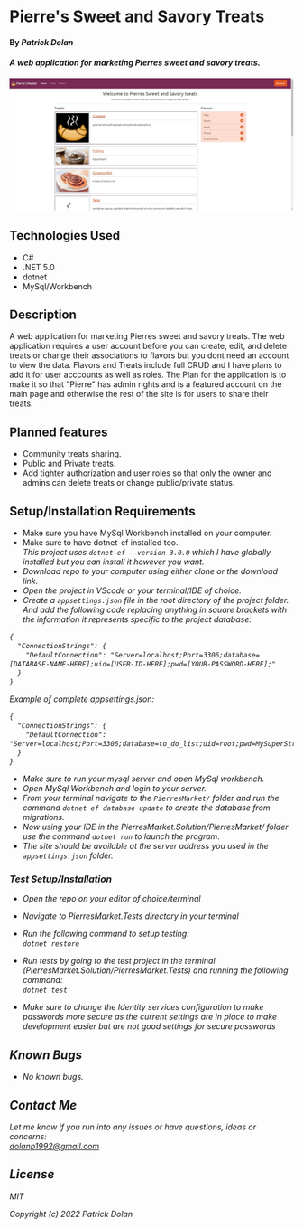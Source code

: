 # Pierre's Sweet and Savory Treats

#### By _**Patrick Dolan**_

#### _A web application for marketing Pierres sweet and savory treats._

![Demonstration Gif](https://github.com/Patrick-Dolan/PierresMarket.Solution/blob/main/DemoGifs/BasicFunctionality.gif)

## Technologies Used

* C#
* .NET 5.0
* dotnet
* MySql/Workbench

## Description

A web application for marketing Pierres sweet and savory treats. The web application requires a user account before you can create, edit, and delete treats or change their associations to flavors but you dont need an account to view the data. Flavors and Treats include full CRUD and I have plans to add it for user acccounts as well as roles. The Plan for the application is to make it so that "Pierre" has admin rights and is a featured account on the main page and otherwise the rest of the site is for users to share their treats. 

## Planned features

* Community treats sharing.
* Public and Private treats.
* Add tighter authorization and user roles so that only the owner and admins can delete treats or change public/private status.

## Setup/Installation Requirements

* Make sure you have MySql Workbench installed on your computer.
* Make sure to have dotnet-ef installed too.<br>
<em>This project uses <code>dotnet-ef --version 3.0.0</code> which I have globally installed but you can install it however you want. 
* Download repo to your computer using either clone or the download link.
* Open the project in VScode or your terminal/IDE of choice.
* Create a <code>appsettings.json</code> file in the root directory of the project folder. And add the following code replacing anything in square brackets with the information it represents specific to the project database:
```
{
  "ConnectionStrings": {
    "DefaultConnection": "Server=localhost;Port=3306;database=[DATABASE-NAME-HERE];uid=[USER-ID-HERE];pwd=[YOUR-PASSWORD-HERE];"
  }
}

```

Example of complete appsettings.json:
```
{
  "ConnectionStrings": {
    "DefaultConnection": "Server=localhost;Port=3306;database=to_do_list;uid=root;pwd=MySuperStrongPassword;"
  }
}

```

* Make sure to run your mysql server and open MySql workbench.
* Open MySql Workbench and login to your server.
* From your terminal navigate to the <code>PierresMarket/</code> folder and run the command <code>dotnet ef database update</code> to create the database from migrations.
* Now using your IDE in the PierresMarket.Solution/PierresMarket/ folder use the command <code>dotnet run</code> to launch the program. 
* The site should be available at the server address you used in the <code>appsettings.json</code> folder.

### Test Setup/Installation

* Open the repo on your editor of choice/terminal
* Navigate to PierresMarket.Tests directory in your terminal
* Run the following command to setup testing:  
<code>dotnet restore</code>  
* Run tests by going to the test project in the terminal (PierresMarket.Solution/PierresMarket.Tests) and running the following command:  
<code>dotnet test</code>  

* Make sure to change the Identity services configuration to make passwords more secure as the current settings are in place to make development easier but are not good settings for secure passwords

## Known Bugs

* _No known bugs._

## Contact Me

Let me know if you run into any issues or have questions, ideas or concerns:  
dolanp1992@gmail.com

## License

_MIT_

Copyright (c) _2022_ _Patrick Dolan_